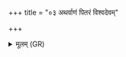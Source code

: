 +++
title = "०३ अथर्वाणं पितरं विश्वदेवम्"

+++
<details><summary>मूलम् (GR)</summary>

+++(PSK 20.1.3)+++अथर्वाणं पितरं विश्वदेवं  
मातुर् गर्भं पितरं संयुवानम् ।  
य ईं चिकेतामृतस्य धामन्  
नित्यस्य रायः परिधींर् अपश्यत् ॥
</details>